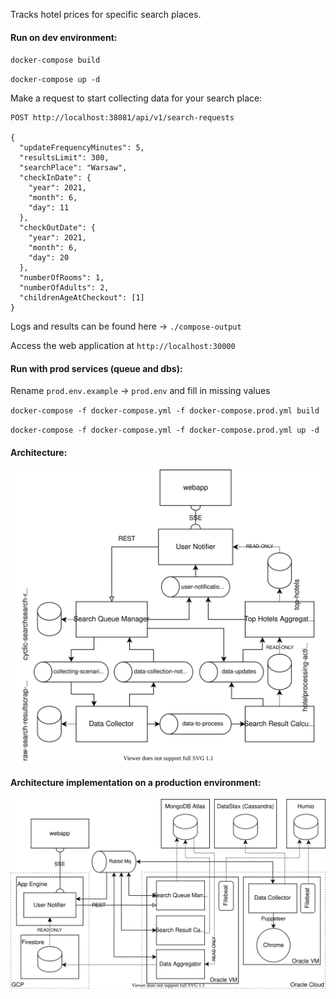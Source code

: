 Tracks hotel prices for specific search places.

#### Run on dev environment:
`docker-compose build`

`docker-compose up -d`

Make a request to start collecting data for your search place: 
```
POST http://localhost:38081/api/v1/search-requests

{
  "updateFrequencyMinutes": 5,
  "resultsLimit": 300,
  "searchPlace": "Warsaw",
  "checkInDate": {
    "year": 2021,
    "month": 6,
    "day": 11
  },
  "checkOutDate": {
    "year": 2021,
    "month": 6,
    "day": 20
  },
  "numberOfRooms": 1,
  "numberOfAdults": 2,
  "childrenAgeAtCheckout": [1]
}
```
Logs and results can be found here -> `./compose-output`

Access the web application at `http://localhost:30000`

#### Run with prod services (queue and dbs):

Rename `prod.env.example` -> `prod.env` and fill in missing values

`docker-compose -f docker-compose.yml -f docker-compose.prod.yml build`

`docker-compose -f docker-compose.yml -f docker-compose.prod.yml up -d`

#### Architecture:

![Kingboo Architecture Overview](kingboo-arch.svg "Architecture Overview")

#### Architecture implementation on a production environment:

![Kingboo Architecture Implementation](kingboo-prod-arch.svg "Architecture implementation")
